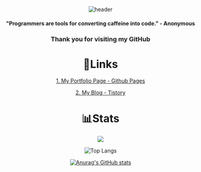 <div align=center> 

![header](https://capsule-render.vercel.app/api?type=waving&color=gradient&height=250&section=header&text=SIKU-KR&fontSize=90)

#### "Programmers are tools for converting caffeine into code." - Anonymous

### Thank you for visiting my GitHub

<div align=center><h1>🔗Links</h1></div>

<a href="https://SIKU-KR.github.io">1. My Portfolio Page - Github Pages</a>

<a href="https://cseant.tistory.com">2. My Blog - Tistory</a>

<div align=center><h1>📊Stats</h1></div>

<a href="https://solved.ac/peter020126/"><img src="http://mazassumnida.wtf/api/v2/generate_badge?boj=peter020126"></a>

![Top Langs](https://github-readme-stats.vercel.app/api/top-langs/?username=SIKU-KR&layout=donut)

[![Anurag's GitHub stats](https://github-readme-stats.vercel.app/api?username=SIKU-KR)](https://github.com/anuraghazra/github-readme-stats)
